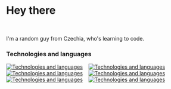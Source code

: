 Hey there
===================================================================================================================================================================

<br/>

I'm a random guy from Czechia, who's learning to code.

### Technologies and languages

[![Technologies and languages](https://skillicons.dev/icons?i=html,css)](/) &nbsp;&nbsp; [![Technologies and languages](https://skillicons.dev/icons?i=js,ts)](/) &nbsp;&nbsp; [![Technologies and languages](https://skillicons.dev/icons?i=react,svelte)](/) &nbsp;&nbsp; [![Technologies and languages](https://skillicons.dev/icons?i=py)](/) &nbsp;&nbsp; [![Technologies and languages](https://skillicons.dev/icons?i=git,firebase)](/) &nbsp;&nbsp; [![Technologies and languages](https://skillicons.dev/icons?i=supabase)](/)
<br/>
